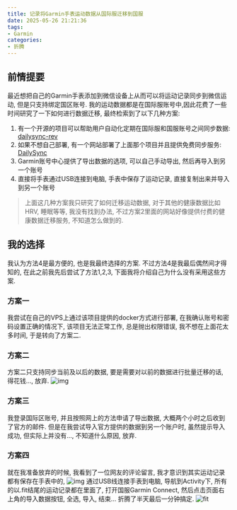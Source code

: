 ```yaml
---
title: 记录将Garmin手表运动数据从国际服迁移到国服
date: 2025-05-26 21:21:36
tags:
- Garmin
categories:
- 折腾
---
```


## 前情提要

最近想把自己的Garmin手表添加到微信设备上从而可以将运动记录同步到微信运动, 但是只支持绑定国区账号. 我的运动数据都是在国际服账号中,因此花费了一些时间研究了一下如何进行数据迁移, 最终检索到了以下几种方案:

1. 有一个开源的项目可以帮助用户自动化定期在国际服和国服账号之间同步数据: [dailysync-rev](https://github.com/gooin/dailysync-rev)
2. 如果不想自己部署, 有一个网站部署了上面那个项目并且提供免费同步服务: [DailySync](https://dailysync.vyzt.dev)
3. Garmin账号中心提供了导出数据的选项, 可以自己手动导出, 然后再导入到另一个账号
4. 直接将手表通过USB连接到电脑, 手表中保存了运动记录, 直接复制出来并导入到另一个账号

> 上面这几种方案我只研究了如何迁移运动数据, 对于其他的健康数据比如HRV, 睡眠等等, 我没有找到办法, 不过方案2里面的网站好像提供付费的健康数据迁移服务, 不知道怎么做到的.

## 我的选择

我认为方法4是最方便的, 也是我最终选择的方案. 不过方法4是我最后偶然间才得知的, 在此之前我先后尝试了方法1,2,3, 下面我将介绍自己为什么没有采用这些方案.

### 方案一

我尝试在自己的VPS上通过该项目提供的docker方式进行部署, 在我确认账号和密码设置正确的情况下, 该项目无法正常工作, 总是抛出权限错误, 我不想在上面花太多时间, 于是转向了方案二.

### 方案二

方案二只支持同步当前及以后的数据, 要是需要对以前的数据进行批量迁移的话, 得花钱..., 放弃.
![img](https://cdn.jsdelivr.net/gh/ryan1iu/ryan1iu.github.io@imgbk/images/20250526214652999.png)

### 方案三

我登录国际区账号, 并且按照网上的方法申请了导出数据, 大概两个小时之后收到了官方的邮件. 但是在我尝试导入官方提供的数据到另一个账户时, 虽然提示导入成功, 但实际上并没有..., 不知道什么原因, 放弃.

### 方案四

就在我准备放弃的时候, 我看到了一位网友的评论留言, 我才意识到其实运动记录都有保存在手表中的,
![img](https://cdn.jsdelivr.net/gh/ryan1iu/ryan1iu.github.io@imgbk/images/20250521155232322.png)
通过USB线连接手表到电脑, 导航到Activity下, 所有的以.fit结尾的运动记录都在里面了, 打开国服Garmin Connect, 然后点击页面右上角的导入数据按钮, 全选, 导入, 结束... 折腾了半天最后一分钟搞定.
![fit](https://cdn.jsdelivr.net/gh/ryan1iu/ryan1iu.github.io@imgbk/images/20250521155312980.png)
